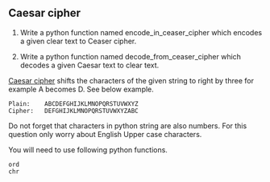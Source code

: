 ## Caesar cipher


1. Write a python function named encode_in_ceaser_cipher which encodes a given clear text to Ceaser cipher.


2. Write a python function named decode_from_ceaser_cipher which decodes a given Caesar  text to clear text.



[Caesar cipher](https://en.wikipedia.org/wiki/Caesar_cipher) shifts the characters of the given string to right by three for example A becomes D.
See below example.

	Plain:    ABCDEFGHIJKLMNOPQRSTUVWXYZ
	Cipher:   DEFGHIJKLMNOPQRSTUVWXYZABC

Do not forget that characters in python string are also numbers.
For this question only worry about English Upper case characters.

You will need to use following python functions.

	ord
	chr


